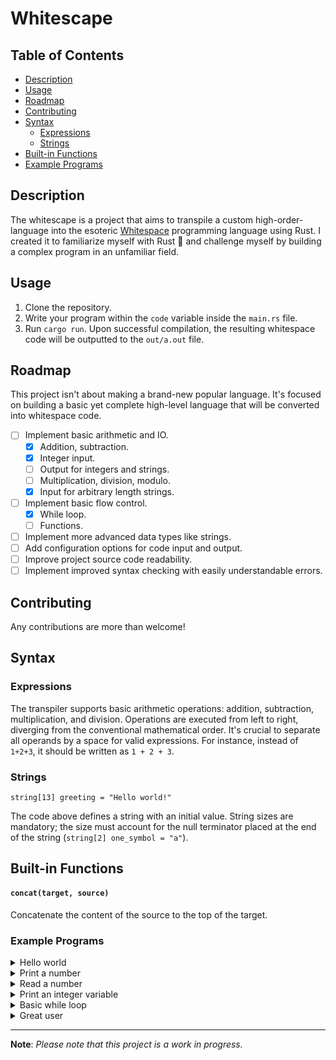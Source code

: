 # Whitescape

## Table of Contents

- [Description](#description)
- [Usage](#usage)
- [Roadmap](#roadmap)
- [Contributing](#contributing)
- [Syntax](#syntax)
  - [Expressions](#expressions)
  - [Strings](#strings)
- [Built-in Functions](#built-in-functions)
- [Example Programs](#example-programs)

## Description

The whitescape is a project that aims to transpile a custom high-order-language into the esoteric [Whitespace](http://compsoc.dur.ac.uk/whitespace/tutorial.php) programming language using Rust. I created it to familiarize myself with Rust 🦀 and challenge myself by building a complex program in an unfamiliar field.

## Usage

1. Clone the repository.
1. Write your program within the `code` variable inside the `main.rs` file.
1. Run `cargo run`. Upon successful compilation, the resulting whitespace code will be outputted to the `out/a.out` file.

## Roadmap

This project isn't about making a brand-new popular language. It's focused on building a basic yet complete high-level language that will be converted into whitespace code.

- [ ] Implement basic arithmetic and IO.
  - [x] Addition, subtraction.
  - [x] Integer input.
  - [ ] Output for integers and strings.
  - [ ] Multiplication, division, modulo.
  - [x] Input for arbitrary length strings.
- [ ] Implement basic flow control.
  - [x] While loop.
  - [ ] Functions.
- [ ] Implement more advanced data types like strings.
- [ ] Add configuration options for code input and output.
- [ ] Improve project source code readability.
- [ ] Implement improved syntax checking with easily understandable errors.

## Contributing

Any contributions are more than welcome!

## Syntax

### Expressions

The transpiler supports basic arithmetic operations: addition, subtraction, multiplication, and division. Operations are executed from left to right, diverging from the conventional mathematical order. It's crucial to separate all operands by a space for valid expressions. For instance, instead of `1+2+3`, it should be written as `1 + 2 + 3`.

### Strings

```
string[13] greeting = "Hello world!"
```

The code above defines a string with an initial value. String sizes are mandatory; the size must account for the null terminator placed at the end of the string (`string[2] one_symbol = "a"`).

## Built-in Functions

#### `concat(target, source)`

Concatenate the content of the source to the top of the target.

### Example Programs

<details>
  <summary>Hello world</summary>
  
  ```
  print("Hello, world");
  exit;
  ```
</details>

<details>
  <summary>Print a number</summary>
  
  ```
  print(101);
  exit;
  ```
</details>

<details>
  <summary>Read a number</summary>
  
  ```
  int a;
  read(a);
  print(a + 1);
  exit;
  ```
</details>

<details>
  <summary>Print an integer variable</summary>
  
  ```
  int m = 11;
  print(m);
  exit;
  ```
</details>

<details>
  <summary>Basic while loop</summary>

```
int m = 8;
while (m < 11) {
    print(m);
    m = m + 1;
}
exit;
```

</details>

<details>
  <summary>Great user</summary>

```
string[32] greeting = "Hello, ";
string[25] name;
read(name);
concat(greeting, name);
print(greeting);
exit;
```

</details>

---

**Note**: _Please note that this project is a work in progress._
